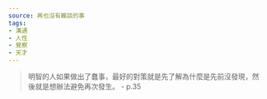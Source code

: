 ```yaml
---
source: 再也沒有難談的事
tags:
- 溝通
- 人性
- 覺察
- 天才
---
```


> 明智的人如果做出了蠢事，最好的對策就是先了解為什麼是先前沒發現，然後就是想辦法避免再次發生。
> \- p.35